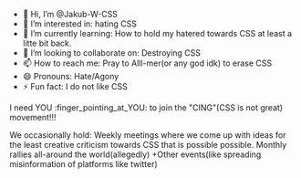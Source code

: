 - 👋 Hi, I’m @Jakub-W-CSS
- 👀 I’m interested in: hating CSS
- 🌱 I’m currently learning: How to hold my hatered towards CSS at least a litte bit back.
- 💞️ I’m looking to collaborate on: Destroying CSS
- 📫 How to reach me: Pray to Alll-mer(or any god idk) to erase CSS
- 😄 Pronouns: Hate/Agony
- ⚡ Fun fact: I do not like CSS

I need YOU :finger_pointing_at_YOU: to join the "CING"(CSS is not great) movement!!!

We occasionally hold: 
Weekly meetings where we come up with ideas for the least creative criticism towards CSS that is possible possible.
Monthly rallies all-around the world(allegedly)
+Other events(like spreading misinformation of platforms like twitter)
